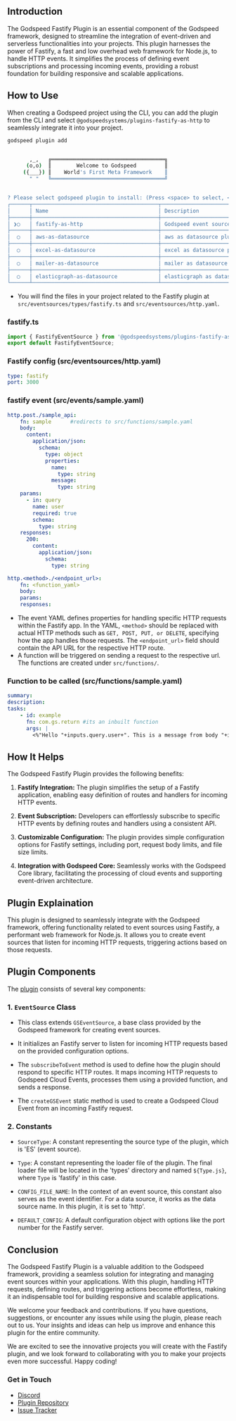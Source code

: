 ## Introduction

The Godspeed Fastify Plugin is an essential component of the Godspeed framework, designed to streamline the integration of event-driven and serverless functionalities into your projects. This plugin harnesses the power of Fastify, a fast and low overhead web framework for Node.js, to handle HTTP events. It simplifies the process of defining event subscriptions and processing incoming events, providing a robust foundation for building responsive and scalable applications.

## How to Use
When creating a Godspeed project using the CLI, you can add the plugin from the CLI and select `@godspeedsystems/plugins-fastify-as-http` to seamlessly integrate it into your project.
```bash
godspeed plugin add


       ,_,   ╔════════════════════════════════════╗
      (o,o)  ║        Welcome to Godspeed         ║
     ({___}) ║    World's First Meta Framework    ║
       " "   ╚════════════════════════════════════╝


? Please select godspeed plugin to install: (Press <space> to select, <Up and Down> to move rows)
┌──────┬────────────────────────────────────────┬────────────────────────────────────────────────────────────────────────────────┐
│      │ Name                                   │ Description                                                                    │
├──────┼────────────────────────────────────────┼────────────────────────────────────────────────────────────────────────────────┤
│ ❯◯   │ fastify-as-http                        │ Godspeed event source plugin for fastify as http server                        │
├──────┼────────────────────────────────────────┼────────────────────────────────────────────────────────────────────────────────┤
│  ◯   │ aws-as-datasource                      │ aws as datasource plugin for Godspeed Framework                                │
├──────┼────────────────────────────────────────┼────────────────────────────────────────────────────────────────────────────────┤
│  ◯   │ excel-as-datasource                    │ excel as datasource plugin for Godspeed Framework                              │
├──────┼────────────────────────────────────────┼────────────────────────────────────────────────────────────────────────────────┤
│  ◯   │ mailer-as-datasource                   │ mailer as datasource plugin for Godspeed Framework                             │
├──────┼────────────────────────────────────────┼────────────────────────────────────────────────────────────────────────────────┤
│  ◯   │ elasticgraph-as-datasource             │ elasticgraph as datasource plugin for Godspeed Framework                       │
└──────┴────────────────────────────────────────┴────────────────────────────────────────────────────────────────────────────────┘
```
- You will find the files in your project related to the Fastify plugin at `src/eventsources/types/fastify.ts` and `src/eventsources/http.yaml`.

### fastify.ts

```typescript
import { FastifyEventSource } from '@godspeedsystems/plugins-fastify-as-http';
export default FastifyEventSource;
```

### Fastify config (src/eventsources/http.yaml)

```yaml
type: fastify
port: 3000
```
### fastify event (src/events/sample.yaml)
```yaml
http.post./sample_api:
    fn: sample      #redirects to src/functions/sample.yaml
    body: 
      content:
        application/json:
          schema:
            type: object
            properties:
              name: 
                type: string
              message: 
                type: string                         
    params:     
      - in: query
        name: user
        required: true  
        schema: 
          type: string   
    responses:      
      200:
        content:
          application/json:
            schema:
              type: string
```
```yaml
http.<method>./<endpoint_url>:
    fn: <function_yaml>
    body:
    params:
    responses:
```
- The event YAML defines properties for handling specific HTTP requests within the Fastify app. In the YAML, `<method>` should be replaced with actual HTTP methods such as `GET, POST, PUT, or DELETE`, specifying how the app handles those requests. The `<endpoint_url>` field should contain the API URL for the respective HTTP route.
- A function will be triggered on sending a request to the respective url. The functions are created under `src/functions/`.

### Function to be called (src/functions/sample.yaml)
```yaml
summary:
description:
tasks:
    - id: example
      fn: com.gs.return #its an inbuilt function
      args: |
        <%"Hello "+inputs.query.user+". This is a message from body "+inputs.body.message%>
```

## How It Helps

The Godspeed Fastify Plugin provides the following benefits:

1. **Fastify Integration:** The plugin simplifies the setup of a Fastify application, enabling easy definition of routes and handlers for incoming HTTP events.

2. **Event Subscription:** Developers can effortlessly subscribe to specific HTTP events by defining routes and handlers using a consistent API.

3. **Customizable Configuration:** The plugin provides simple configuration options for Fastify settings, including port, request body limits, and file size limits.

4. **Integration with Godspeed Core:** Seamlessly works with the Godspeed Core library, facilitating the processing of cloud events and supporting event-driven architecture.

## Plugin Explaination

This plugin is designed to seamlessly integrate with the Godspeed framework, offering functionality related to event sources using Fastify, a performant web framework for Node.js. It allows you to create event sources that listen for incoming HTTP requests, triggering actions based on those requests.

## Plugin Components

The [plugin](./src/index.ts) consists of several key components:

### 1. `EventSource` Class

- This class extends `GSEventSource`, a base class provided by the Godspeed framework for creating event sources.

- It initializes an Fastify server to listen for incoming HTTP requests based on the provided configuration options.

- The `subscribeToEvent` method is used to define how the plugin should respond to specific HTTP routes. It maps incoming HTTP requests to Godspeed Cloud Events, processes them using a provided function, and sends a response.

- The `createGSEvent` static method is used to create a Godspeed Cloud Event from an incoming Fastify request.

### 2. Constants

- `SourceType`: A constant representing the source type of the plugin, which is 'ES' (event source).

- `Type`: A constant representing the loader file of the plugin. The final loader file will be located in the 'types' directory and named `${Type.js}`, where `Type` is 'fastify' in this case.

- `CONFIG_FILE_NAME`: In the context of an event source, this constant also serves as the event identifier. For a data source, it works as the data source name. In this plugin, it is set to 'http'.

- `DEFAULT_CONFIG`: A default configuration object with options like the port number for the Fastify server.


## Conclusion

The Godspeed Fastify Plugin is a valuable addition to the Godspeed framework, providing a seamless solution for integrating and managing event sources within your applications. With this plugin, handling HTTP requests, defining routes, and triggering actions become effortless, making it an indispensable tool for building responsive and scalable applications.

We welcome your feedback and contributions. If you have questions, suggestions, or encounter any issues while using the plugin, please reach out to us. Your insights and ideas can help us improve and enhance this plugin for the entire community.

We are excited to see the innovative projects you will create with the Fastify plugin, and we look forward to collaborating with you to make your projects even more successful. Happy coding!

### Get in Touch

- [Discord](https://discord.gg/c4DcdBA9)
- [Plugin Repository](https://github.com/godspeedsystems/gs-plugins/tree/main/plugins/fastify-as-http)
- [Issue Tracker](https://github.com/godspeedsystems/gs-plugins/issues)

